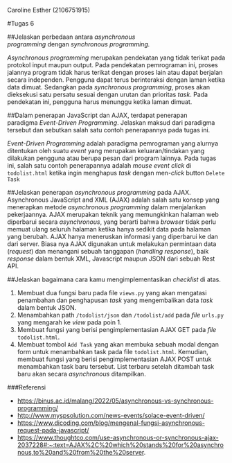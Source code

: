 Caroline Esther (2106751915)

#Tugas 6

##Jelaskan perbedaan antara *asynchronous programming* dengan *synchronous programming.*

*Asynchronous programming* merupakan pendekatan yang tidak terikat pada protokol input maupun output. Pada pendekatan pemrograman ini, proses jalannya program tidak harus terikat dengan proses lain atau dapat berjalan secara independen. Pengguna dapat terus berinteraksi dengan laman ketika data dimuat. Sedangkan pada *synchronous programming*, proses akan dieksekusi satu persatu sesuai dengan urutan dan prioritas *task*. Pada pendekatan ini, pengguna harus menunggu ketika laman dimuat.

##Dalam penerapan JavaScript dan AJAX, terdapat penerapan paradigma *Event-Driven Programming*. Jelaskan maksud dari paradigma tersebut dan sebutkan salah satu contoh penerapannya pada tugas ini.

*Event-Driven Programming* adalah paradigma pemrograman yang alurnya ditentukan oleh suatu *event* yang merupakan keluaran/tindakan yang dilakukan pengguna atau berupa pesan dari program lainnya. Pada tugas ini, salah satu contoh penerapannya adalah *mouse* *event* *click* di `todolist.html` ketika ingin menghapus *task* dengan men-*click* button `Delete Task`

##Jelaskan penerapan *asynchronous programming* pada AJAX.
Asynchronous JavaScript and XML (AJAX) adalah salah satu konsep yang menerapkan metode *asynchronous programming* dalam menjalankan pekerjaannya. AJAX merupakan teknik yang memungkinkan halaman web diperbarui secara *asynchronous*, yang berarti bahwa *browser* tidak perlu memuat ulang seluruh halaman ketika hanya sedikit data pada halaman yang berubah. AJAX hanya meneruskan informasi yang diperbarui ke dan dari server. Biasa nya AJAX digunakan untuk melakukan permintaan data (*request*) dan menangani sebuah tanggapan (*handling response*), baik *response* dalam bentuk XML, Javascript maupun JSON dari sebuah Rest API. 

##Jelaskan bagaimana cara kamu mengimplementasikan *checklist* di atas.
1. Membuat dua fungsi baru pada file `views.py` yang akan mengatasi penambahan dan penghapusan *task* yang mengembalikan data *task* dalam bentuk JSON.
2. Menambahkan path `/todolist/json` dan `/todolist/add` pada *file* `urls.py` yang mengarah ke *view* pada poin 1.
3. Membuat fungsi yang berisi pengimplementasian AJAX GET pada *file* `todolist.html`.
4. Membuat tombol `Add Task` yang akan membuka sebuah modal dengan form untuk menambahkan task pada file `todolist.html`. Kemudian, membuat fungsi yang berisi pengimplementasian AJAX POST untuk menambahkan task baru tersebut. List terbaru setelah ditambah task baru akan secara *asynchronous* ditampilkan.


###Referensi
- https://binus.ac.id/malang/2022/05/asynchronous-vs-synchronous-programming/
- http://www.myspsolution.com/news-events/solace-event-driven/
- https://www.dicoding.com/blog/mengenal-fungsi-asynchronous-request-pada-javascript/
- https://www.thoughtco.com/use-asynchronous-or-synchronous-ajax-2037228#:~:text=AJAX%2C%20which%20stands%20for%20asynchronous,to%20and%20from%20the%20server.